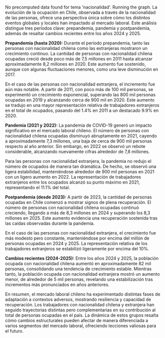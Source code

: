No precomputed data found for tema 'nacionalidad'. Running the graph.
La evolución de la ocupación en Chile, observada a través de la nacionalidad de las personas, ofrece una perspectiva única sobre cómo los distintos eventos globales y locales han impactado al mercado laboral. Este análisis distingue tres períodos clave: prepandemia, pandemia y postpandemia, además de resaltar cambios recientes entre los años 2024 y 2025.

**Prepandemia (hasta 2020):**
Durante el período prepandemia, tanto las personas con nacionalidad chilena como las extranjeras mostraron un crecimiento continuo. La cantidad de personas con nacionalidad chilena ocupadas creció desde poco más de 7,5 millones en 2011 hasta alcanzar aproximadamente 8,2 millones en 2020. Este aumento fue sostenido, aunque con algunas fluctuaciones menores, como una leve disminución en 2017.

En el caso de las personas con nacionalidad extranjera, el incremento fue aún más notable. A partir de 2011, con poco más de 100 mil personas, se experimentó un crecimiento exponencial, superando las 800 mil personas ocupadas en 2019 y alcanzando cerca de 900 mil en 2020. Este aumento se tradujo en una mayor representación relativa de trabajadores extranjeros en el total de ocupados, pasando del 1.4% en 2011 a un destacado 9.9% en 2020.

**Pandemia (2021 y 2022):**
La pandemia de COVID-19 generó un impacto significativo en el mercado laboral chileno. El número de personas con nacionalidad chilena ocupadas disminuyó abruptamente en 2021, cayendo a aproximadamente 7,3 millones, una baja de cerca de 900 mil personas respecto al año anterior. Sin embargo, en 2022 se observó un rebote considerable, alcanzando nuevamente cifras alrededor de 7,8 millones.

Para las personas con nacionalidad extranjera, la pandemia no redujo el número de ocupados de manera tan dramática. De hecho, se observó una ligera estabilidad, manteniéndose alrededor de 900 mil personas en 2021 con un ligero aumento en 2022. La representación de trabajadores extranjeros entre los ocupados alcanzó su punto máximo en 2021, representando el 11.1% del total.

**Postpandemia (desde 2023):**
A partir de 2023, la cantidad de personas ocupadas en Chile comenzó a mostrar signos de plena recuperación. El número de personas con nacionalidad chilena ocupadas continuó creciendo, llegando a más de 8,3 millones en 2024 y superando los 8,3 millones en 2025. Este aumento evidencia una recuperación sostenida tras las caídas observadas durante la pandemia.

En el caso de las personas con nacionalidad extranjera, el crecimiento fue más modesto pero constante, manteniéndose por encima del millón de personas ocupadas en 2024 y 2025. La representación relativa de los trabajadores extranjeros se estabilizó ligeramente por encima del 10%.

**Cambios recientes (2024-2025):**
Entre los años 2024 y 2025, la población ocupada con nacionalidad chilena aumentó en aproximadamente 82 mil personas, consolidando una tendencia de crecimiento estable. Mientras tanto, la población ocupada con nacionalidad extranjera mostró un aumento menor, de alrededor de 5 mil personas, revelando una estabilización tras incrementos más pronunciados en años anteriores.

En resumen, el mercado laboral chileno ha experimentado distintas fases de adaptación a contextos adversos, mostrando resiliencia y capacidad de recuperación. Los trabajadores con nacionalidad chilena y extranjera han seguido trayectorias distintas pero complementarias en su contribución al total de personas ocupadas en el país. La dinámica de estos grupos resalta cómo cambios estructurales pueden afectar de manera diferenciada a varios segmentos del mercado laboral, ofreciendo lecciones valiosas para el futuro.
